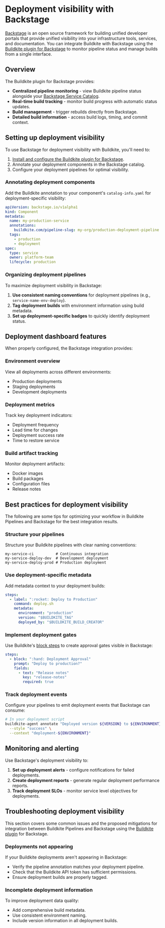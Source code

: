 # Deployment visibility with Backstage

[Backstage](https://backstage.io/) is an open source framework for building unified developer portals that provide unified visibility into your infrastructure tools, services, and documentation. You can integrate Buildkite with Backstage using the [Buildkite plugin for Backstage](https://github.com/buildkite/backstage-plugin) to monitor pipeline status and manage builds from a single interface.

## Overview

The Buildkite plugin for Backstage provides:

- **Centralized pipeline monitoring** - view Buildkite pipeline status alongside your [Backstage Service Catalog](https://backstage.io/docs/features/software-catalog/).
- **Real-time build tracking** - monitor build progress with automatic status updates.
- **Build management** - trigger rebuilds directly from Backstage.
- **Detailed build information** - access build logs, timing, and commit context.

## Setting up deployment visibility

To use Backstage for deployment visibility with Buildkite, you'll need to:

1. [Install and configure the Buildkite plugin for Backstage](/docs/pipelines/integrations/other/backstage).
1. Annotate your deployment components in the Backstage catalog.
1. Configure your deployment pipelines for optimal visibility.

### Annotating deployment components

Add the Buildkite annotation to your component's `catalog-info.yaml` for deployment-specific visibility:

```yaml
apiVersion: backstage.io/v1alpha1
kind: Component
metadata:
  name: my-production-service
  annotations:
    buildkite.com/pipeline-slug: my-org/production-deployment-pipeline
  tags:
    - production
    - deployment
spec:
  type: service
  owner: platform-team
  lifecycle: production
```

### Organizing deployment pipelines

To maximize deployment visibility in Backstage:

1. **Use consistent naming conventions** for deployment pipelines (e.g., `service-name-env-deploy`).
1. **Tag deployment builds** with environment information using build metadata.
1. **Set up deployment-specific badges** to quickly identify deployment status.

## Deployment dashboard features

When properly configured, the Backstage integration provides:

### Environment overview

View all deployments across different environments:

- Production deployments
- Staging deployments
- Development deployments

### Deployment metrics

Track key deployment indicators:

- Deployment frequency
- Lead time for changes
- Deployment success rate
- Time to restore service

### Build artifact tracking

Monitor deployment artifacts:

- Docker images
- Build packages
- Configuration files
- Release notes

## Best practices for deployment visibility

The following are some tips for optimizing your workflow in Buildkite Pipelines and Backstage for the best integration results.

### Structure your pipelines

Structure your Buildkite pipelines with clear naming conventions:

```
my-service-ci          # Continuous integration
my-service-deploy-dev  # Development deployment
my-service-deploy-prod # Production deployment
```

### Use deployment-specific metadata

Add metadata context to your deployment builds:

```yaml
steps:
  - label: ":rocket: Deploy to Production"
    command: deploy.sh
    metadata:
      environment: "production"
      version: "$BUILDKITE_TAG"
      deployed_by: "$BUILDKITE_BUILD_CREATOR"
```

### Implement deployment gates

Use Buildkite's [block steps](/docs/pipelines/configure/step-types/block-step) to create approval gates visible in Backstage:

```yaml
steps:
  - block: ":hand: Deployment Approval"
    prompt: "Deploy to production?"
    fields:
      - text: "Release notes"
        key: "release-notes"
        required: true
```

### Track deployment events

Configure your pipelines to emit deployment events that Backstage can consume:

```bash
# In your deployment script
buildkite-agent annotate "Deployed version ${VERSION} to ${ENVIRONMENT}" \
  --style "success" \
  --context "deployment-${ENVIRONMENT}"
```

## Monitoring and alerting

Use Backstage's deployment visibility to:

1. **Set up deployment alerts** - configure notifications for failed deployments.
2. **Create deployment reports** - generate regular deployment performance reports.
3. **Track deployment SLOs** - monitor service level objectives for deployments.

## Troubleshooting deployment visibility

This section covers some common issues and the proposed mitigations for integration between Buildkite Pipelines and Backstage using the [Buildkite plugin](/docs/pipelines/integrations/other/backstage) for Backstage.

### Deployments not appearing

If your Buildkite deployments aren't appearing in Backstage:

- Verify the pipeline annotation matches your deployment pipeline.
- Check that the Buildkite API token has sufficient permissions.
- Ensure deployment builds are properly tagged.

### Incomplete deployment information

To improve deployment data quality:

- Add comprehensive build metadata.
- Use consistent environment naming.
- Include version information in all deployment builds.
